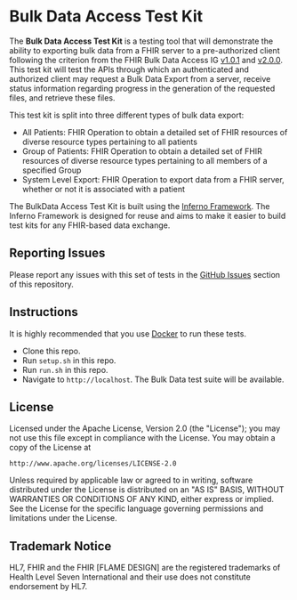 # Bulk Data Access Test Kit

The **Bulk Data Access Test Kit** is a testing tool that will demonstrate the
ability to exporting bulk data from a FHIR server to a pre-authorized client
following the criterion from the FHIR Bulk Data Access IG
[v1.0.1](http://hl7.org/fhir/uv/bulkdata/STU1.0.1) and
[v2.0.0](http://build.fhir.org/ig/HL7/bulk-data). This test kit will test the
APIs through which an authenticated and authorized client may request a Bulk
Data Export from a server, receive status information regarding progress in the
generation of the requested files, and retrieve these files.

This test kit is split into three different types of bulk data export: 
  - All Patients: FHIR Operation to obtain a detailed set of FHIR resources of
    diverse resource types pertaining to all patients
  - Group of Patients: FHIR Operation to obtain a detailed set of FHIR resources
    of diverse resource types pertaining to all members of a specified Group
  - System Level Export: FHIR Operation to export data from a FHIR server,
    whether or not it is associated with a patient

The BulkData Access Test Kit is built using the [Inferno
Framework](https://inferno-framework.github.io/).  The Inferno Framework is
designed for reuse and aims to make it easier to build test kits for any
FHIR-based data exchange.

## Reporting Issues

Please report any issues with this set of tests in the [GitHub
Issues](https://github.com/inferno-framework/bulk-data-test-kit/issues)
section of this repository.

## Instructions

It is highly recommended that you use [Docker](https://www.docker.com/) to run
these tests.

- Clone this repo.
- Run `setup.sh` in this repo.
- Run `run.sh` in this repo.
- Navigate to `http://localhost`. The Bulk Data test suite will be available.


## License

Licensed under the Apache License, Version 2.0 (the "License"); you may not use
this file except in compliance with the License. You may obtain a copy of the
License at
```
http://www.apache.org/licenses/LICENSE-2.0
```
Unless required by applicable law or agreed to in writing, software distributed
under the License is distributed on an "AS IS" BASIS, WITHOUT WARRANTIES OR
CONDITIONS OF ANY KIND, either express or implied. See the License for the
specific language governing permissions and limitations under the License.

## Trademark Notice

HL7, FHIR and the FHIR [FLAME DESIGN] are the registered trademarks of Health
Level Seven International and their use does not constitute endorsement by HL7.
